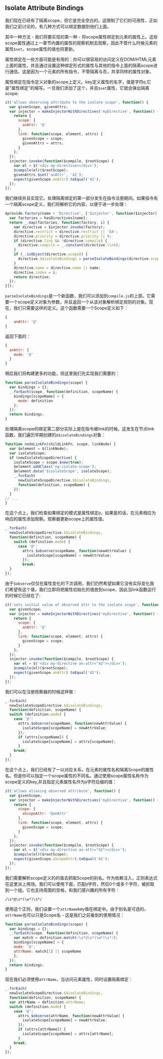 ## Isolate Attribute Bindings
我们现在已经有了隔离scope，但它是完全空白的。这限制了它们的可用性，正如我们之前讨论的，有几种方式可以绑定数据到他们上面。

其中一种方法 - 我们将要实现的第一种 - 将scope属性绑定到元素的属性上。这些scope属性通过上一章节内置的属性的观察机制去观察，因此不管什么时候元素的属性`$set`，scope属性的值也将更新。

属性绑定在一些方面可能是有用的：你可以很容易的访问定义在DOM/HTML元素上面的属性，并且通过设置这种绑定形式的属性与其他的指令上面的隔离scope进行通信。这是因为一个元素的所有指令，不管隔离与否，共享同样的属性对象。

属性绑定在指令定义对象的scope上定义。key定义属性的名字，值是字符`@`,它是"属性绑定"的缩写。一旦我们添加了这个，并且`$set`属性，它就会弹出隔离scope:
```js
it('allows observing attribute to the isolate scope', function() {
  var givenScope, givenAttrs;
  var injector = makeInjectorWithDirectives('myDirective', function() {
    return {
      scope: {
        anAttr: '@'
      },
      link: function(scope, element, attrs) {
        givenScope = scope;
        givenAttrs = attrs;
      }
    }; 
  });
  injector.invoke(function($compile, $rootScope) {
  	var el = $('<div my-directive></div>');
    $compile(el)($rootScope);
    givenAttrs.$set('anAttr', '42');
    expect(givenScope.anAttr).toEqual('42');
  });
});
```
我们继续并且实现它。处理隔离绑定的第一部分发生在指令注册期间。如果指令有一个隔离scope定义，我们将解析它的内容，以便于进一步处理：
```js
$provide.factory(name + 'Directive', ['$injector', function($injector) {
  var factories = hasDirectives[name];
  return _.map(factories, function(factory, i) {
    var directive = $injector.invoke(factory);
    directive.restrict = directive.restrict || 'EA';
    directive.priority = directive.priority || 0;
    if (directive.link && !directive.compile) {
      directive.compile = _.constant(directive.link);
    }
    if (_.isObject(directive.scope)) {
      directive.$$isolateBindings = parseIsolateBindings(directive.scope);
    }
    directive.name = directive.name || name;
    directive.index = i;
    return directive;
  }); 
}]);
```
`parseIsolateBindings`是一个新函数，我们可以添加到`compile.js`的上部。它需要一个scope定义对象为参数，并且返回一个从该对象解析绑定规则的对象。现在，我们只需要这样的定义。这个函数需要一个Scope定义如下：
```js
{
	anAttr: '@'
}
```
返回下面的：
```js
{
  anAttr: {
    mode: '@' 
  }
}
```
稍后我们将构建更多的功能，但这里我们先实现我们需要的：
```js
function parseIsolateBindings(scope) {
  var bindings = {};
  _.forEach(scope, function(definition, scopeName) {
    bindings[scopeName] = {
      mode: definition
    };
  });
  return bindings;
}
```
处理隔离scope的绑定第二部分实际上是在指令被link的时候。这发生在节点link函数，我们遍历早期创建的`$$isolateBindings`对象：
```js
function nodeLinkFn(childLinkFn, scope, linkNode) {
  var $element = $(linkNode);
  var isolateScope;
  if (newIsolateScopeDirective) {
    isolateScope = scope.$new(true);
    $element.addClass('ng-isolate-scope');
    $element.data('$isolateScope', isolateScope);
    _.forEach(
      newIsolateScopeDirective.$$isolateBindings,
      function(definition, scopeName) {
    });
  }
// ...
}
```
在这个点上，我们检查如果绑定的模式是属性绑定`@`，如果是的话，在元素相应为响应的属性添加观察。观察器更新scope上的属性值。
```js
_.forEach(
  newIsolateScopeDirective.$$isolateBindings,
  function(definition, scopeName) {
    switch (definition.mode) {
      case '@':
        attrs.$observe(scopeName, function(newAttrValue) {
          isolateScope[scopeName] = newAttrValue;
        }); 
        break;
  } 
});
```
由于`$observe`仅仅在属性变化的下次调用，我们仍然希望如果它没有实际变化我们希望有这个值，我们立即将把属性初始化的值放到scope，因此当link函数运行的时候它已经在了:
```js
it('sets initial value of observed attr to the isolate scope', function() {
  var givenScope;
  var injector = makeInjectorWithDirectives('myDirective', function() {
    return {
      scope: {
        anAttr: '@'
      },
      link: function(scope, element, attrs) {
        givenScope = scope;
      }
    }; 
  });
  injector.invoke(function($compile, $rootScope) {
    var el = $('<div my-directive an-attr="42"></div>');
    $compile(el)($rootScope);
    expect(givenScope.anAttr).toEqual('42');
  }); 
});
```
我们可以在注册观察器的时候这样做：
```js
_.forEach(
  newIsolateScopeDirective.$$isolateBindings,
  function(definition, scopeName) {
  switch (definition.mode) {
    case '@':
      attrs.$observe(scopeName, function(newAttrValue) {
        isolateScope[scopeName] = newAttrValue;
      });
      if (attrs[scopeName]) {
        isolateScope[scopeName] = attrs[scopeName];
      }
    break; 
  }
});
```
在这个点上，我们已经有了一以对应关系，在元素的属性名和隔离Scope的属性名。但是你可以指定一个scope属性的不同名。通过使用scope属性名称作为scope定义的key,并且指定元素属性名作为`@`字符后缀的值：
```js
it('allows aliasing observed attribute', function() {
  var givenScope;
  var injector = makeInjectorWithDirectives('myDirective', function() {
    return {
      scope: {
        aScopeAttr: '@anAttr'
      },
      link: function(scope, element, attrs) {
        givenScope = scope;
      }
    }; 
  });
  injector.invoke(function($compile, $rootScope) {
    var el = $('<div my-directive an-attr="42"></div>');
    $compile(el)($rootScope);
    expect(givenScope.aScopeAttr).toEqual('42');
  }); 
});
```
我们需要解析scope定义的的值去抓取Scope的别名。作为依赖注入，正则表达式在这里派上用场。我们可以使用下面，匹配`@`字符，然后0个或多个字符，被抓取到一个组。它也支持周围的空格，和我们感兴趣的所有字符：
```
/\s*@\s*(\w*)\s*/
```
使用这个正则，我们设置一个`attrName`key值在绑定中。由于别名是可选的，`attrName`也可以只是Scope名 - 这是我们之前看到的使用情况：
```js
function parseIsolateBindings(scope) {
  var bindings = {};
  _.forEach(scope, function(definition, scopeName) {
    var match = definition.match(/\s*@\s*(\w*)\s*/);
    bindings[scopeName] = {
    mode: '@',
    attrName: match[1] || scopeName
    }; 
  });
  return bindings;
}
```
现在我们必须使用`attrName`，当访问元素属性，同时设置隔离绑定：
```js
_.forEach(
  newIsolateScopeDirective.$$isolateBindings,
  function(definition, scopeName) {
  var attrName = definition.attrName;	
  switch (definition.mode) {
    case '@':
      attrs.$observe(attrName, function(newAttrValue) {
        isolateScope[scopeName] = newAttrValue;
      });
      if (attrs[attrName]) {
        isolateScope[scopeName] = attrs[attrName];
      }
    break; 
  }
});
```